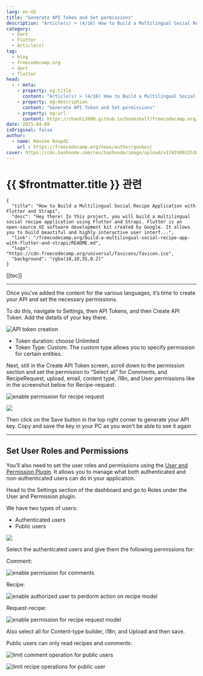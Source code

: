 ```yaml
---
lang: en-US
title: "Generate API Token and Set permissions"
description: "Article(s) > (4/16) How to Build a Multilingual Social Recipe Application with Flutter and Strapi"
category:
  - Dart
  - Flutter
  - Article(s)
tag:
  - blog
  - freecodecamp.org
  - dart
  - flutter
head:
  - - meta:
    - property: og:title
      content: "Article(s) > (4/16) How to Build a Multilingual Social Recipe Application with Flutter and Strapi"
    - property: og:description
      content: "Generate API Token and Set permissions"
    - property: og:url
      content: https://chanhi2000.github.io/bookshelf/freecodecamp.org/build-a-multilingual-social-recipe-app-with-flutter-and-strapi/generate-api-token-and-set-permissions.html
date: 2025-04-09
isOriginal: false
author:
  - name: Kevine Nzapdi
    url : https://freecodecamp.org/news/author/gunkev/
cover: https://cdn.hashnode.com/res/hashnode/image/upload/v1743509325302/fd7d5d6c-9a48-4037-9cc2-3b35a92b6006.png
---
```


# {{ $frontmatter.title }} 관련

```component VPCard
{
  "title": "How to Build a Multilingual Social Recipe Application with Flutter and Strapi",
  "desc": "Hey there! In this project, you will build a multilingual social recipe application using Flutter and Strapi. Flutter is an open-source UI software development kit created by Google. It allows you to build beautiful and highly interactive user interf...",
  "link": "/freecodecamp.org/build-a-multilingual-social-recipe-app-with-flutter-and-strapi/README.md",
  "logo": "https://cdn.freecodecamp.org/universal/favicons/favicon.ico",
  "background": "rgba(10,10,35,0.2)"
}
```

[[toc]]

---

<SiteInfo
  name="How to Build a Multilingual Social Recipe Application with Flutter and Strapi"
  desc="Hey there! In this project, you will build a multilingual social recipe application using Flutter and Strapi. Flutter is an open-source UI software development kit created by Google. It allows you to build beautiful and highly interactive user interf..."
  url="https://freecodecamp.org/news/build-a-multilingual-social-recipe-app-with-flutter-and-strapi#heading-generate-api-token-and-set-permissions"
  logo="https://cdn.freecodecamp.org/universal/favicons/favicon.ico"
  preview="https://cdn.hashnode.com/res/hashnode/image/upload/v1743509325302/fd7d5d6c-9a48-4037-9cc2-3b35a92b6006.png"/>

Once you’ve added the content for the various languages, it’s time to create your API and set the necessary permissions.

To do this, navigate to Settings, then API Tokens, and then Create API Token. Add the details of your key there.

![API token creation](https://cdn.hashnode.com/res/hashnode/image/upload/v1743505239235/5a183f54-6469-4d4e-aa62-d81f4dccf8ae.png)

- Token duration: choose Unlimited
- Token Type: Custom. The custom type allows you to specify permission for certain entities.

Next, still in the Create API Token screen, scroll down to the permission section and set the permission to “Select all” for Comments, and RecipeRequest, upload, email, content type, i18n, and User permissions like in the screenshot below for Recipe-request:

![enable permission for recipe request](https://cdn.hashnode.com/res/hashnode/image/upload/v1743505260256/84f6f009-4c7a-4136-8497-6c22b9fa87de.png)

![](https://cdn.hashnode.com/res/hashnode/image/upload/v1744116611459/f5518d2e-5200-40b3-9b74-ed0b0adeeabb.png)

Then click on the Save button in the top right corner to generate your API key. Copy and save the key in your PC as you won’t be able to see it again

---

## Set User Roles and Permissions

You’ll also need to set the user roles and permissions using the [<FontIcon icon="iconfont icon-strapi"/>User and Permission Plugin](https://docs.strapi.io/dev-docs/plugins/users-permissions). It allows you to manage what both authenticated and non-authenticated users can do in your application.

Head to the Settings section of the dashboard and go to Roles under the User and Permission plugin.

We have two types of users:

- Authenticated users
- Public users

![](https://cdn.hashnode.com/res/hashnode/image/upload/v1744117848867/8023d7c4-c07b-43dc-ba00-89a958bc0672.png)

Select the authenticated users and give them the following permissions for:

Comment:

![enable permission for comments](https://cdn.hashnode.com/res/hashnode/image/upload/v1743505301527/3939448a-48f4-44fc-baa9-a528a78e73c7.png)

Recipe:

![enable authorized user to perdorm action on recipe model](https://cdn.hashnode.com/res/hashnode/image/upload/v1743505327113/f9224713-105d-4cdb-9a5b-4846d1789b07.png)

Request-recipe:

![enable permission for recipe request model](https://cdn.hashnode.com/res/hashnode/image/upload/v1743505346092/d328c629-4ea9-40a0-baa6-90a96ae364ec.png)

Also select all for Content-type builder, i18n, and Upload and then save.

Public users can only read recipes and comments:

![limit comment operation for public users](https://cdn.hashnode.com/res/hashnode/image/upload/v1743505362706/4d776b8f-84f9-4a41-a1d4-73b1a2fd6a4c.png)

![limit recipe operations for public user](https://cdn.hashnode.com/res/hashnode/image/upload/v1743505369235/54ed5f73-9841-43bf-a088-0079358b6b05.png)